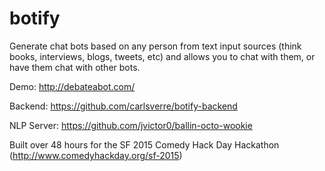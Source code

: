 botify
===================

Generate chat bots based on any person from text input sources (think books, interviews, blogs, tweets, etc) and allows you to chat with them, or have them chat with other bots.

Demo: http://debateabot.com/

Backend: https://github.com/carlsverre/botify-backend

NLP Server: https://github.com/jvictor0/ballin-octo-wookie

Built over 48 hours for the SF 2015 Comedy Hack Day Hackathon (http://www.comedyhackday.org/sf-2015)
